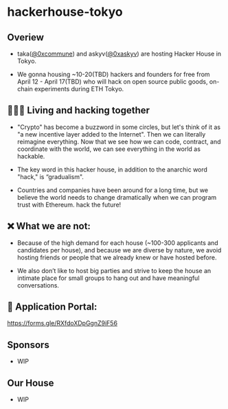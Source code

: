 # hackerhouse-tokyo

## Overiew
- taka([@0xcommune](https://twitter.com/0xcommune)) and askyv([@0xaskyv](https://twitter.com/0xaskyv)) are hosting Hacker House in Tokyo.

- We gonna housing ~10-20(TBD) hackers and founders for free from April 12 - April 17(TBD) who will hack on open source public goods, on-chain experiments during ETH Tokyo. 

## 🧑🏻‍💻 Living and hacking together
- "Crypto" has become a buzzword in some circles, but let's think of it as "a new incentive layer added to the Internet". 
 Then we can literally reimagine everything. Now that we see how we can code, contract, and coordinate with the world, we can see everything in the world as hackable.

- The key word in this hacker house, in addition to the anarchic word "hack," is “gradualism".

- Countries and companies have been around for a long time, but we believe the world needs to change dramatically when we can program trust with Ethereum. hack the future!

## ❌ What we are not:

- Because of the high demand for each house (~100-300 applicants and candidates per house), and because we are diverse by nature, we avoid hosting friends or people that we already knew or have hosted before.

- We also don’t like to host big parties and strive to keep the house an intimate place for small groups to hang out and have meaningful conversations.

## 📣 Application Portal: 
https://forms.gle/RXfdoXDpGgnZ9iF56

## Sponsors
- WIP

## Our House
- WIP
